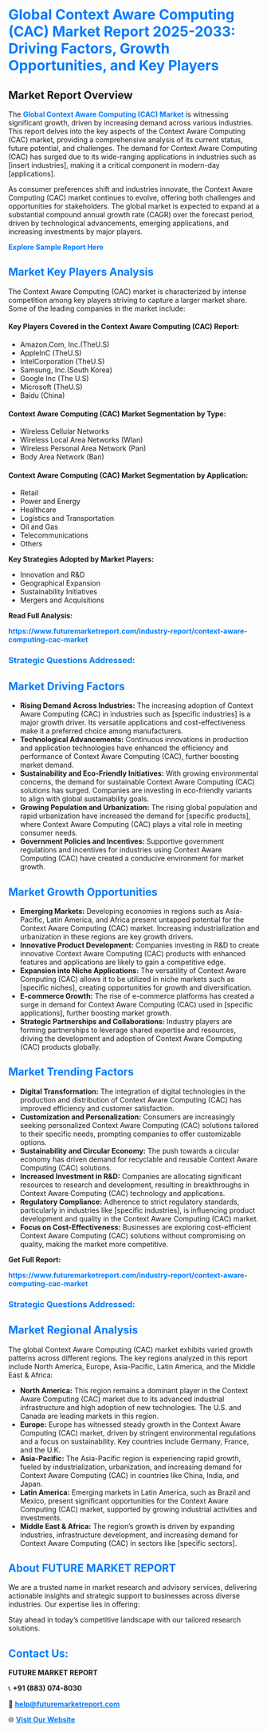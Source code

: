 <h1 style="color: #007BFF;">Global Context Aware Computing (CAC) Market Report 2025-2033: Driving Factors, Growth Opportunities, and Key Players</h1>

<section id="overview">
<h2>Market Report Overview</h2>
<p>The <a href="https://www.futuremarketreport.com/industry-report/context-aware-computing-cac-market" style="color: #007BFF; text-decoration: none;"><strong>Global Context Aware Computing (CAC) Market</strong></a> is witnessing significant growth, driven by increasing demand across various industries. This report delves into the key aspects of the Context Aware Computing (CAC) market, providing a comprehensive analysis of its current status, future potential, and challenges. The demand for Context Aware Computing (CAC) has surged due to its wide-ranging applications in industries such as [insert industries], making it a critical component in modern-day [applications].</p>
<p>As consumer preferences shift and industries innovate, the Context Aware Computing (CAC) market continues to evolve, offering both challenges and opportunities for stakeholders. The global market is expected to expand at a substantial compound annual growth rate (CAGR) over the forecast period, driven by technological advancements, emerging applications, and increasing investments by major players.</p>
</section>

<section id="overview">
<p><a href="https://www.futuremarketreport.com/request-sample/reportId=62678" style="color: #007BFF; text-decoration: none;"><strong>Explore Sample Report Here</strong></a></p>
</section>

<section id="key-players">
<h2 style="color: #007BFF;">Market Key Players Analysis</h2>
<p>The Context Aware Computing (CAC) market is characterized by intense competition among key players striving to capture a larger market share. Some of the leading companies in the market include:</p>
<h4>Key Players Covered in the Context Aware Computing (CAC) Report:</h4>
<ul><li>Amazon.Com, Inc.(TheU.S)</li><li>AppleInC (TheU.S)</li><li>IntelCorporation (TheU.S)</li><li>Samsung, Inc.(South Korea)</li><li>Google Inc (The U.S)</li><li>Microsoft (TheU.S)</li><li>Baidu (China)</li></ul>
<h4>Context Aware Computing (CAC) Market Segmentation by Type:</h4>
<ul><li>Wireless Cellular Networks</li><li>Wireless Local Area Networks (Wlan)</li><li>Wireless Personal Area Network (Pan)</li><li>Body Area Network (Ban)</li></ul>

<h4>Context Aware Computing (CAC) Market Segmentation by Application:</h4>
<ul><li>Retail</li><li>Power and Energy</li><li>Healthcare</li><li>Logistics and Transportation</li><li>Oil and Gas</li><li>Telecommunications</li><li>Others</li></ul>
<p><strong>Key Strategies Adopted by Market Players:</strong></p>
<ul>
<li>Innovation and R&D</li>
<li>Geographical Expansion</li>
<li>Sustainability Initiatives</li>
<li>Mergers and Acquisitions</li>
</ul>
</section>

<section>
<p><strong>Read Full Analysis: </strong></p><a href="https://www.futuremarketreport.com/industry-report/context-aware-computing-cac-market" style="color: #007BFF; text-decoration: none;"><strong>https://www.futuremarketreport.com/industry-report/context-aware-computing-cac-market</strong></a>
<h3 style="color: #007BFF;">Strategic Questions Addressed:</h3>
</section>

<section id="driving-factors">
<h2 style="color: #007BFF;">Market Driving Factors</h2>
<ul>
<li><strong>Rising Demand Across Industries:</strong> The increasing adoption of Context Aware Computing (CAC) in industries such as [specific industries] is a major growth driver. Its versatile applications and cost-effectiveness make it a preferred choice among manufacturers.</li>
<li><strong>Technological Advancements:</strong> Continuous innovations in production and application technologies have enhanced the efficiency and performance of Context Aware Computing (CAC), further boosting market demand.</li>
<li><strong>Sustainability and Eco-Friendly Initiatives:</strong> With growing environmental concerns, the demand for sustainable Context Aware Computing (CAC) solutions has surged. Companies are investing in eco-friendly variants to align with global sustainability goals.</li>
<li><strong>Growing Population and Urbanization:</strong> The rising global population and rapid urbanization have increased the demand for [specific products], where Context Aware Computing (CAC) plays a vital role in meeting consumer needs.</li>
<li><strong>Government Policies and Incentives:</strong> Supportive government regulations and incentives for industries using Context Aware Computing (CAC) have created a conducive environment for market growth.</li>
</ul>
</section>

<section id="growth-opportunities">
<h2 style="color: #007BFF;">Market Growth Opportunities</h2>
<ul>
<li><strong>Emerging Markets:</strong> Developing economies in regions such as Asia-Pacific, Latin America, and Africa present untapped potential for the Context Aware Computing (CAC) market. Increasing industrialization and urbanization in these regions are key growth drivers.</li>
<li><strong>Innovative Product Development:</strong> Companies investing in R&D to create innovative Context Aware Computing (CAC) products with enhanced features and applications are likely to gain a competitive edge.</li>
<li><strong>Expansion into Niche Applications:</strong> The versatility of Context Aware Computing (CAC) allows it to be utilized in niche markets such as [specific niches], creating opportunities for growth and diversification.</li>
<li><strong>E-commerce Growth:</strong> The rise of e-commerce platforms has created a surge in demand for Context Aware Computing (CAC) used in [specific applications], further boosting market growth.</li>
<li><strong>Strategic Partnerships and Collaborations:</strong> Industry players are forming partnerships to leverage shared expertise and resources, driving the development and adoption of Context Aware Computing (CAC) products globally.</li>
</ul>
</section>

<section id="trending-factors">
<h2 style="color: #007BFF;">Market Trending Factors</h2>
<ul>
<li><strong>Digital Transformation:</strong> The integration of digital technologies in the production and distribution of Context Aware Computing (CAC) has improved efficiency and customer satisfaction.</li>
<li><strong>Customization and Personalization:</strong> Consumers are increasingly seeking personalized Context Aware Computing (CAC) solutions tailored to their specific needs, prompting companies to offer customizable options.</li>
<li><strong>Sustainability and Circular Economy:</strong> The push towards a circular economy has driven demand for recyclable and reusable Context Aware Computing (CAC) solutions.</li>
<li><strong>Increased Investment in R&D:</strong> Companies are allocating significant resources to research and development, resulting in breakthroughs in Context Aware Computing (CAC) technology and applications.</li>
<li><strong>Regulatory Compliance:</strong> Adherence to strict regulatory standards, particularly in industries like [specific industries], is influencing product development and quality in the Context Aware Computing (CAC) market.</li>
<li><strong>Focus on Cost-Effectiveness:</strong> Businesses are exploring cost-efficient Context Aware Computing (CAC) solutions without compromising on quality, making the market more competitive.</li>
</ul>
</section>

<section>
<p><strong>Get Full Report: </strong></p><a href="https://www.futuremarketreport.com/industry-report/context-aware-computing-cac-market" style="color: #007BFF; text-decoration: none;"><strong>https://www.futuremarketreport.com/industry-report/context-aware-computing-cac-market</strong></a>
<h3 style="color: #007BFF;">Strategic Questions Addressed:</h3>
</section>


<section id="regional-analysis">
<h2 style="color: #007BFF;">Market Regional Analysis</h2>
<p>The global Context Aware Computing (CAC) market exhibits varied growth patterns across different regions. The key regions analyzed in this report include North America, Europe, Asia-Pacific, Latin America, and the Middle East & Africa:</p>
<ul>
<li><strong>North America:</strong> This region remains a dominant player in the Context Aware Computing (CAC) market due to its advanced industrial infrastructure and high adoption of new technologies. The U.S. and Canada are leading markets in this region.</li>
<li><strong>Europe:</strong> Europe has witnessed steady growth in the Context Aware Computing (CAC) market, driven by stringent environmental regulations and a focus on sustainability. Key countries include Germany, France, and the U.K.</li>
<li><strong>Asia-Pacific:</strong> The Asia-Pacific region is experiencing rapid growth, fueled by industrialization, urbanization, and increasing demand for Context Aware Computing (CAC) in countries like China, India, and Japan.</li>
<li><strong>Latin America:</strong> Emerging markets in Latin America, such as Brazil and Mexico, present significant opportunities for the Context Aware Computing (CAC) market, supported by growing industrial activities and investments.</li>
<li><strong>Middle East & Africa:</strong> The region’s growth is driven by expanding industries, infrastructure development, and increasing demand for Context Aware Computing (CAC) in sectors like [specific sectors].</li>
</ul>
</section>

<footer>
<h2 style="color: #007BFF;">About FUTURE MARKET REPORT</h2>
<p>We are a trusted name in market research and advisory services, delivering actionable insights and strategic support to businesses across diverse industries. Our expertise lies in offering:</p>

<p>Stay ahead in today’s competitive landscape with our tailored research solutions.</p>

<h2 style="color: #007BFF;">Contact Us:</h2>
<p><strong>FUTURE MARKET REPORT</strong></p>
<p>📞 <strong>+91 (883) 074-8030</strong></p>
<p>📧 <strong><a href="mailto:help@futuremarketreport.com" style="color: #007BFF;">help@futuremarketreport.com</a></strong></p>
<p>🌐 <strong><a href="https://www.futuremarketreport.com/" style="color: #007BFF;">Visit Our Website</a></strong></p>
</footer>
